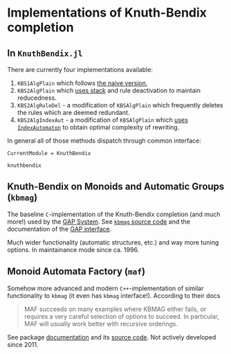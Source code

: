 # Implementations of Knuth-Bendix completion

## In `KnuthBendix.jl`

There are currently four implementations available:
1. `KBS1AlgPlain` which follows [the naive version](@ref "Naive"),
2. `KBS2AlgPlain` which [uses stack](@ref "Using a stack") and rule
   deactivation to maintain reducedness.
3. `KBS2AlgRuleDel` - a modification of `KBSAlgPlain` which frequently deletes
   the rules which are deemed redundant.
4. `KBS2AlgIndexAut` - a modification of `KBSAlgPlain` which [uses
   `IndexAutomaton`](@ref "Using index automaton") to obtain optimal complexity
   of rewriting.

In general all of those methods dispatch through common interface:

```@meta
CurrentModule = KnuthBendix
```

```@docs
knuthbendix
```

## Knuth-Bendix on Monoids and Automatic Groups (`kbmag`)

The baseline `C`-implementation of the Knuth-Bendix completion (and much more!)
used by the [GAP System](https://www.gap-system.org/).
See [`kbmag` source code](https://github.com/gap-packages/kbmag) and the
documentation of the
[GAP interface](https://gap-packages.github.io/kbmag/doc/chap0_mj.html).

Much wider functionality (automatic structures, etc.) and way more tuning
options. In maintainance mode since ca. 1996.

## Monoid Automata Factory (`maf`)

Somehow more advanced and modern `C++`-implementation of similar functionality
to `kbmag` (it even has `kbmag` interface!).
According to their docs

> MAF succeeds on many examples where KBMAG either fails, or requires a very
> careful selection of options to succeed. In particular, MAF will usually work
> better with recursive orderings.

See package
[documentation](https://maffsa.sourceforge.net/) and its
[source code](https://sourceforge.net/p/maffsa/code/HEAD/tree/).
Not actively developed since 2011.
